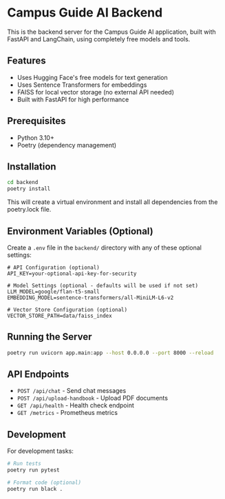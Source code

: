 # Campus Guide AI Backend

This is the backend server for the Campus Guide AI application, built with FastAPI and LangChain, using completely free models and tools.

## Features
- Uses Hugging Face's free models for text generation
- Uses Sentence Transformers for embeddings
- FAISS for local vector storage (no external API needed)
- Built with FastAPI for high performance

## Prerequisites

- Python 3.10+
- Poetry (dependency management)

## Installation

```bash
cd backend
poetry install
```

This will create a virtual environment and install all dependencies from the poetry.lock file.

## Environment Variables (Optional)

Create a `.env` file in the `backend/` directory with any of these optional settings:

```
# API Configuration (optional)
API_KEY=your-optional-api-key-for-security

# Model Settings (optional - defaults will be used if not set)
LLM_MODEL=google/flan-t5-small
EMBEDDING_MODEL=sentence-transformers/all-MiniLM-L6-v2

# Vector Store Configuration (optional)
VECTOR_STORE_PATH=data/faiss_index
```

## Running the Server

```bash
poetry run uvicorn app.main:app --host 0.0.0.0 --port 8000 --reload
```

## API Endpoints

- `POST /api/chat` - Send chat messages
- `POST /api/upload-handbook` - Upload PDF documents
- `GET /api/health` - Health check endpoint
- `GET /metrics` - Prometheus metrics

## Development

For development tasks:

```bash
# Run tests
poetry run pytest

# Format code (optional)
poetry run black .
``` 